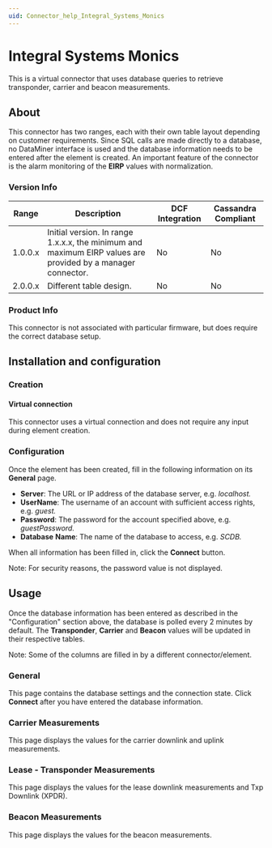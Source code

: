 ```yaml
---
uid: Connector_help_Integral_Systems_Monics
---
```


# Integral Systems Monics

This is a virtual connector that uses database queries to retrieve transponder, carrier and beacon measurements.

## About

This connector has two ranges, each with their own table layout depending on customer requirements. Since SQL calls are made directly to a database, no DataMiner interface is used and the database information needs to be entered after the element is created. An important feature of the connector is the alarm monitoring of the **EIRP** values with normalization.

### Version Info

| Range     | Description                                                                                             | DCF Integration     | Cassandra Compliant     |
|------------------|----------------------------------------------------------------------------------------------------------|---------------------|-------------------------|
| 1.0.0.x          | Initial version. In range 1.x.x.x, the minimum and maximum EIRP values are provided by a manager connector. | No                  | No                      |
| 2.0.0.x          | Different table design.                                                                                  | No                  | No                      |

### Product Info

This connector is not associated with particular firmware, but does require the correct database setup.

## Installation and configuration

### Creation

#### Virtual connection

This connector uses a virtual connection and does not require any input during element creation.

### Configuration

Once the element has been created, fill in the following information on its **General** page.

- **Server**: The URL or IP address of the database server, e.g. *localhost.*
- **UserName**: The username of an account with sufficient access rights, e.g. *guest.*
- **Password**: The password for the account specified above, e.g. *guestPassword.*
- **Database** **Name**: The name of the database to access, e.g. *SCDB.*

When all information has been filled in, click the **Connect** button.

Note: For security reasons, the password value is not displayed.

## Usage

Once the database information has been entered as described in the "Configuration" section above, the database is polled every 2 minutes by default. The **Transponder**, **Carrier** and **Beacon** values will be updated in their respective tables.

Note: Some of the columns are filled in by a different connector/element.

### General

This page contains the database settings and the connection state. Click **Connect** after you have entered the database information.

### Carrier Measurements

This page displays the values for the carrier downlink and uplink measurements.

### Lease - Transponder Measurements

This page displays the values for the lease downlink measurements and Txp Downlink (XPDR).

### Beacon Measurements

This page displays the values for the beacon measurements.
